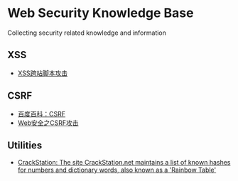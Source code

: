 # Web Security Knowledge Base
Collecting security related knowledge and information

## XSS
* [XSS跨站脚本攻击][1]

## CSRF
* [百度百科：CSRF][2]
* [Web安全之CSRF攻击][3]

## Utilities
* [CrackStation: The site CrackStation.net maintains a list of known hashes for numbers and dictionary words, also known as a 'Rainbow Table'][4]

[1]: https://www.cnblogs.com/phpstudy2015-6/p/6767032.html
[2]: https://baike.baidu.com/item/CSRF/2735433?fr=aladdin
[3]: https://www.cnblogs.com/lovesong/p/5233195.html
[4]: https://crackstation.net/

